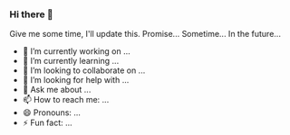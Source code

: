 ### Hi there 👋

Give me some time, I'll update this. Promise... Sometime... In the future...

- 🔭 I’m currently working on ...
- 🌱 I’m currently learning ...
- 👯 I’m looking to collaborate on ...
- 🤔 I’m looking for help with ...
- 💬 Ask me about ...
- 📫 How to reach me: ...
- 😄 Pronouns: ...
- ⚡ Fun fact: ...

<!--
**oracle7/oracle7** is a ✨ _special_ ✨ repository because its `README.md` (this file) appears on your GitHub profile.
-->
